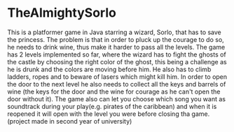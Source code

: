 # TheAlmightySorlo

This is a platformer game in Java starring a wizard, Sorlo, that has to save the princess. The problem is that in order to pluck up the courage to do so, he needs to drink wine, thus make it harder to pass all the levels. The game has 2 levels implemented so far, where the wizard has to fight the ghosts of the castle by choosing the right color of the ghost, this being a challenge as he is drunk and the colors are moving before him. He also has to climb ladders, ropes and to beware of lasers which might kill him. In order to open the door to the next level he also needs to collect all the keys and barrels of wine (the keys for the door and the wine for courage as he can't open the door without it).
The game also can let you choose which song you want as soundtrack during your play(e.g. pirates of the caribbean) and when it is reopened it will open with the level you were before closing tha game.
(project made in second year of university)
